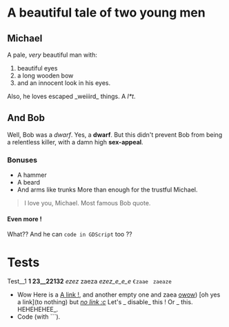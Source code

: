 # A beautiful tale of two young men
## Michael
A pale, _very_ beautiful man with:
1. beautiful eyes
2. a long wooden bow
3. and an innocent look in his eyes.

Also, he loves escaped \_weiiird\_ things. A *l\*t*.
## And Bob
Well, Bob was a *dwarf*. Yes, a **dwarf**. But this didn't prevent Bob from being
a relentless killer, with a damn high __sex-appeal__.

### Bonuses
 - A hammer
 - A beard
 - And arms like trunks
More than enough for the trustful Michael.

> I love you, Michael.
Most famous Bob quote.

#### Even more !
What?? And he can `code in GDScript` too ??

# Tests
Test__1 __1 23__22132__ *ezez* zaeza *ezez_e_e_e* `€zaae`
	` zaeaze`
- Wow
Here is a [A link !](https://example.com), and another empty one []() and []() zaea [owow]())
[oh yes a link](to nothing)
but _[no link :c](https://example.com)_
Let's \_ disable_ this ! Or \_ this. HEHEHEHEE_.
- Code (with `\``).
